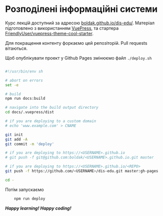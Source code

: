 
# Розподілені інформаційні системи

Курс лекцій доступний за адресою [boldak.github.io/dis-edu/](https://boldak.github.io/dis-edu/).
Матеріал підготовлено з використанням [VuePress](https://vuepress.vuejs.org/), та стартера 
[FriendlyUser/vuepress-theme-cool-starter](https://github.com/FriendlyUser/vuepress-theme-cool-starter).

Для покращення контенту форкаємо цей репозіторій. Pull requests вітаються.

Щоб опублікувати проект у Github Pages змінюємо файл ```./deploy.sh```

```sh

#!/usr/bin/env sh

# abort on errors
set -e

# build
npm run docs:build

# navigate into the build output directory
cd docs/.vuepress/dist

# if you are deploying to a custom domain
# echo 'www.example.com' > CNAME

git init
git add -A
git commit -m 'deploy'

# if you are deploying to https://<USERNAME>.github.io
# git push -f git@github.com:boldak/<USERNAME>.github.io.git master

# if you are deploying to https://<USERNAME>.github.io/<REPO>
git push -f https://github.com/<USERNAME>/dis-edu.git master:gh-pages

cd -


```

Потім запускаємо

```bash
    npm run deploy
```

***Happy learning! Happy coding!*** 